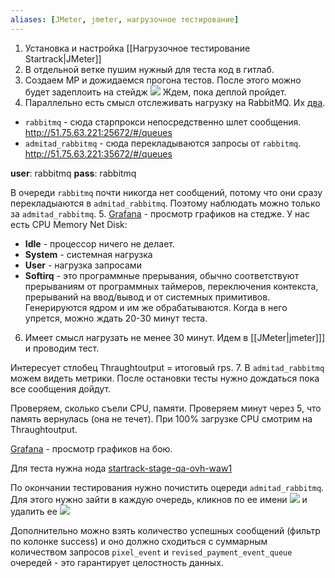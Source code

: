 ```yaml
---
aliases: [JMeter, jmeter, нагрузочное тестирование]
---
```

1. Установка и настройка [[Нагрузочное тестирование Startrack|JMeter]]
2. В отдельной ветке пушим нужный для теста код в гитлаб.
3. Создаем МР и дожидаемся прогона тестов. После этого можно будет задеплоить на стейдж
![](https://i.imgur.com/rZouAIp.png)
Ждем, пока деплой пройдет.
4. Параллельно есть смысл отслеживать нагрузку на RabbitMQ. Их [два](https://mimimi.ninja/integration-team/starproxy/-/blob/master/docker-compose.stage.yml).
* `rabbitmq` - сюда старпрокси непосредственно шлет сообщения.
http://51.75.63.221:25672/#/queues
* `admitad_rabbitmq` - сюда перекладываются запросы от `rabbitmq`.
http://51.75.63.221:35672/#/queues

**user**: rabbitmq
**pass**: rabbitmq

В очереди `rabbitmq` почти никогда нет сообщений, потому что они сразу перекладыаются в `admitad_rabbitmq`. Поэтому наблюдать можно только за `admitad_rabbitmq`.
5. [Grafana](https://g.crutches.space/d/W-g6z_7ik/node-exporter-full?orgId=1) - просмотр графиков на стедже.
У нас есть CPU Memory Net Disk:
* **Idle** - процессор ничего не делает.
* **System** - системная нагрузка
* **User** - нагрузка запросами
* **Softirq** - это программные прерывания, обычно соответствуют прерываниям от программных таймеров, переключения контекста, прерываний на ввод/вывод и от системных примитивов. Генерируются ядром и им же обрабатываются.
Когда в него упрется, можно ждать 20-30 минут теста.

6. Имеет смысл нагрузать не менее 30 минут.
Идем в [[JMeter|jmeter]]] и проводим тест.

Интересует стлобец Thraughtoutput = итоговый rps.
7. В `admitad_rabbitmq` можем видеть метрики. После остановки тесты нужно дождаться пока все сообщения дойдут.


Проверяем, сколько съели CPU, памяти. Проверяем минут через 5, что память вернулась (она не течет). При 100% загрузке CPU смотрим на Thraughtoutput.


[Grafana](https://charts.crutches.space/d/dNUbOG3k89vDXQ/starproxy-http-metrics?orgId=1&refresh=15s) - просмотр графиков на бою.

Для теста нужна нода [startrack-stage-qa-ovh-waw1](https://charts.crutches.space/d/dNUbOG3k89vDXQ/starproxy-http-metrics?orgId=1&refresh=15s&var-region=All&var-hostname=startrack-stage-qa-ovh-waw1&var-endpoint=All&var-method=All&var-status=All&var-quantile=0.75)


По окончании тестирования нужно почистить оцереди `admitad_rabbitmq`. Для этого нужно зайти в каждую очередь, кликнов по ее имени
![](https://i.imgur.com/U7vnYWH.png)
и удалить ее
![](https://i.imgur.com/QrvPyB0.png)

Дополнительно можно взять количество успешных сообщений (фильтр по колонке success) и оно должно сходиться с суммарным количеством запросов `pixel_event` и `revised_payment_event_queue` очередей - это гарантирует целостность данных.

